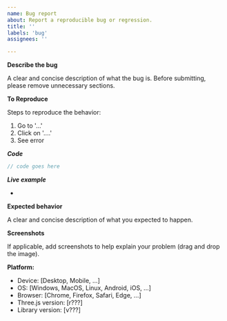 ```yaml
---
name: Bug report
about: Report a reproducible bug or regression.
title: ''
labels: 'bug'
assignees: ''

---
```


**Describe the bug**

A clear and concise description of what the bug is. Before submitting, please remove unnecessary sections.

**To Reproduce**

Steps to reproduce the behavior:
1. Go to '...'
2. Click on '....'
3. See error

***Code***

```js
// code goes here
```

***Live example***

-

**Expected behavior**

A clear and concise description of what you expected to happen.

**Screenshots**

If applicable, add screenshots to help explain your problem (drag and drop the image).

**Platform:**

 - Device: [Desktop, Mobile, ...]
 - OS: [Windows, MacOS, Linux, Android, iOS, ...]
 - Browser: [Chrome, Firefox, Safari, Edge, ...]
 - Three.js version: [r???]
 - Library version: [v???]
